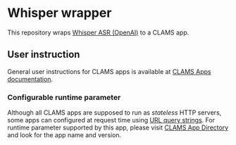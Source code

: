 # Whisper wrapper

This repository wraps [Whisper ASR (OpenAI)](https://github.com/openai/whisper/) to a CLAMS app. 

## User instruction

General user instructions for CLAMS apps is available at [CLAMS Apps documentation](https://apps.clams.ai/clamsapp).

### Configurable runtime parameter

Although all CLAMS apps are supposed to run as *stateless* HTTP servers, some apps can configured at request time using [URL query strings](https://en.wikipedia.org/wiki/Query_string). For runtime parameter supported by this app, please visit [CLAMS App Directory](https://apps.clams.ai) and look for the app name and version. 
